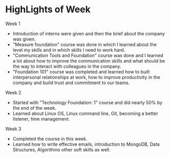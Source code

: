 # HighLights of Week

Week 1

* Introduction of interns were given and then the brief about the company was given. 
* "Measure foundation" course was done in which I learned about the level my skills and in which skills I need to work hard.
* "Communication Tools and Foundation" course was done and I learned a lot about how to improve the communication skills and what should be the way to interact with colleagues in the company.
* "Foundation 101" course was completed and learned how to built interpersonal relationships at work, how to improve productivity in the company and build trust and commitment to our teams.

Week 2

* Started with "Technology Foundation: 1" course and did nearly 50% by the end of the week.
* Learned about Linux OS, Linux command line, Git, becoming a better listener, time management.

Week 3

* Completed the course in this week.
* Learned how to write effective emails, introduction to MongoDB, Data Structures, Algorithms other soft skills as well.